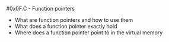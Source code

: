 #0x0F.C - Function pointers
* What are function pointers and how to use them
* What does a function pointer exactly hold
* Where does a function pointer point to in the virtual memory
